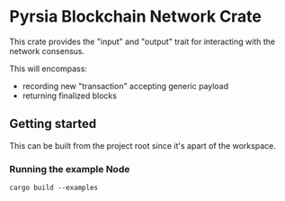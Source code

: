 # Pyrsia Blockchain Network Crate

This crate provides the "input" and "output" trait for interacting with the network consensus.

This will encompass:

- recording new "transaction" accepting generic payload
- returning finalized blocks

## Getting started

This can be built from the project root since it's apart of the workspace.

### Running the example Node

```
cargo build --examples
```
